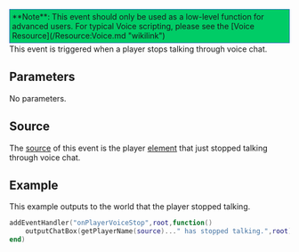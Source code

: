 <div style="border: 1px dotted blue; background: #00CC66;padding:4px;margin-bottom:2px;">
**Note**: This event should only be used as a low-level function for advanced users. For typical Voice scripting, please see the [Voice Resource](/Resource:Voice.md "wikilink")

</div>
This event is triggered when a player stops talking through voice chat.

Parameters
----------

No parameters.

Source
------

The [source](/event_system#Event_source.md "wikilink") of this event is the player [element](/element.md "wikilink") that just stopped talking through voice chat.

Example
-------

This example outputs to the world that the player stopped talking.

``` lua
addEventHandler("onPlayerVoiceStop",root,function()
    outputChatBox(getPlayerName(source)..." has stopped talking.",root)
end)
```
